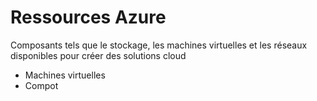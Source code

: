 # Ressources Azure

Composants tels que le stockage, les machines virtuelles et les réseaux disponibles pour créer des solutions cloud
- Machines virtuelles
- Compot